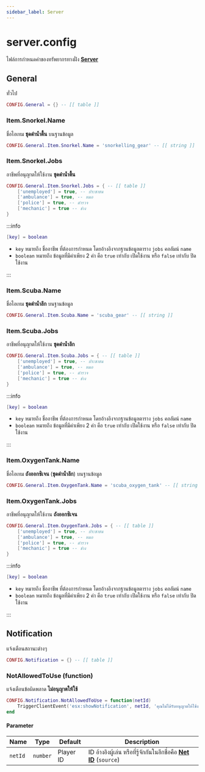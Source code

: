 ```yaml
---
sidebar_label: Server
---
```


# server.config

ไฟล์การกำหนดค่าของทรัพยากรทางฝั่ง **[Server](https://en.wikipedia.org/wiki/Server-side)**

## General

ทั่วไป

```lua title="บรรทัดที่ 11"
CONFIG.General = {} -- [[ table ]]
```

### Item.Snorkel.Name

ชื่อไอเทม **ชุดดำน้ำตื้น** บนฐานข้อมูล

```lua title="บรรทัดที่ 14"
CONFIG.General.Item.Snorkel.Name = 'snorkelling_gear' -- [[ string ]]
```

### Item.Snorkel.Jobs

อาชีพที่อนุญาตให้ใช้งาน **ชุดดำน้ำตื้น**

```lua title="บรรทัดที่ 16"
CONFIG.General.Item.Snorkel.Jobs = { -- [[ table ]]
    ['unemployed'] = true, -- ประชาชน
    ['ambulance'] = true, -- หมอ
    ['police'] = true, -- ตำรวจ
    ['mechanic'] = true -- ช่าง
}
```

:::info

```lua
[key] = boolean
```

- `key` หมายถึง ชื่ออาชีพ ที่ต้องการกำหนด โดยอ้างอิงจากฐานข้อมูลตาราง `jobs` คอลัมน์ `name`<br/>
- `boolean` หมายถึง ข้อมูลที่มีค่าเพียง 2 ค่า คือ `true` เท่ากับ เปิดใช้งาน หรือ `false` เท่ากับ ปิดใช้งาน

:::

### Item.Scuba.Name

ชื่อไอเทม **ชุดดำน้ำลึก** บนฐานข้อมูล

```lua title="บรรทัดที่ 25"
CONFIG.General.Item.Scuba.Name = 'scuba_gear' -- [[ string ]]
```

### Item.Scuba.Jobs

อาชีพที่อนุญาตให้ใช้งาน **ชุดดำน้ำลึก**

```lua title="บรรทัดที่ 27"
CONFIG.General.Item.Scuba.Jobs = { -- [[ table ]]
    ['unemployed'] = true, -- ประชาชน
    ['ambulance'] = true, -- หมอ
    ['police'] = true, -- ตำรวจ
    ['mechanic'] = true -- ช่าง
}
```

:::info

```lua
[key] = boolean
```

- `key` หมายถึง ชื่ออาชีพ ที่ต้องการกำหนด โดยอ้างอิงจากฐานข้อมูลตาราง `jobs` คอลัมน์ `name`<br/>
- `boolean` หมายถึง ข้อมูลที่มีค่าเพียง 2 ค่า คือ `true` เท่ากับ เปิดใช้งาน หรือ `false` เท่ากับ ปิดใช้งาน

:::

### Item.OxygenTank.Name

ชื่อไอเทม **ถังออกซิเจน** (**ชุดดำน้ำลึก**) บนฐานข้อมูล

```lua title="บรรทัดที่ 36"
CONFIG.General.Item.OxygenTank.Name = 'scuba_oxygen_tank' -- [[ string ]]
```

### Item.OxygenTank.Jobs

อาชีพที่อนุญาตให้ใช้งาน **ถังออกซิเจน**

```lua title="บรรทัดที่ 38"
CONFIG.General.Item.OxygenTank.Jobs = { -- [[ table ]]
    ['unemployed'] = true, -- ประชาชน
    ['ambulance'] = true, -- หมอ
    ['police'] = true, -- ตำรวจ
    ['mechanic'] = true -- ช่าง
}
```

:::info

```lua
[key] = boolean
```

- `key` หมายถึง ชื่ออาชีพ ที่ต้องการกำหนด โดยอ้างอิงจากฐานข้อมูลตาราง `jobs` คอลัมน์ `name`<br/>
- `boolean` หมายถึง ข้อมูลที่มีค่าเพียง 2 ค่า คือ `true` เท่ากับ เปิดใช้งาน หรือ `false` เท่ากับ ปิดใช้งาน

:::

## Notification

แจ้งเตือนสถานะต่างๆ

```lua title="บรรทัดที่ 48"
CONFIG.Notification = {} -- [[ table ]]
```

### NotAllowedToUse (function)

แจ้งเตือนข้อผิดพลาด **ไม่อนุญาตให้ใช้**

```lua title="บรรทัดที่ 51"
CONFIG.Notification.NotAllowedToUse = function(netId)
    TriggerClientEvent('esx:showNotification', netId, 'คุณไม่ได้รับอนุญาตให้ใช้งาน')
end
```

#### Parameter

| Name                    | Type               | Default            | Description                                                
|-------------------------|--------------------|--------------------|---------------------------------------------------------------------------------------------------------------------------------
| `netId`                 | `number`           | Player ID          | ID อ้างอิงผู้เล่น หรือที่รู้จักกันในอีกชื่อคือ **[Net ID](https://docs.fivem.net/docs/scripting-manual/networking/ids/#server-id)** (`source`)
